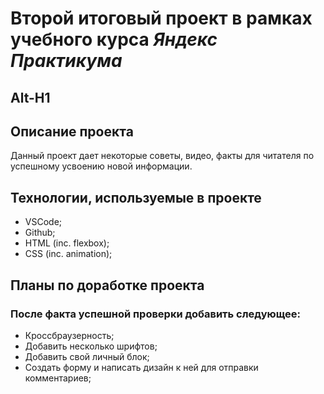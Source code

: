 # Второй итоговый проект в рамках учебного курса _Яндекс Практикума_
Alt-H1
------------------------------------------------------------------
## **Описание проекта**
Данный проект дает некоторые советы, видео, факты для читателя по успешному усвоению новой информации.
## **Технологии, используемые в проекте**
* VSCode;
* Github;
* HTML (inc. flexbox);
* CSS (inc. animation);

## **Планы по доработке проекта**
### После факта успешной проверки добавить следующее:
* Кроссбраузерность;
* Добавить несколько шрифтов;
* Добавить свой личный блок;
* Создать форму и написать дизайн к ней для отправки комментариев;
